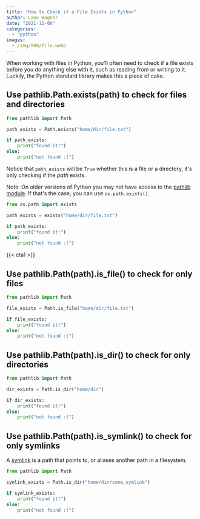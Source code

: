 ```yaml
---
title: "How to Check if a File Exists in Python"
author: Lane Wagner
date: "2021-12-08"
categories: 
  - "python"
images:
  - /img/800/file.webp
---
```


When working with files in Python, you'll often need to check if a file exists before you do anything else with it, such as reading from or writing to it. Luckily, the Python standard library makes this a piece of cake.

## Use pathlib.Path.exists(path) to check for files and directories

```py
from pathlib import Path

path_exists = Path.exists("home/dir/file.txt")

if path_exists:
    print("found it!")
else:
    print("not found :(")
```

Notice that `path_exists` will be `True` whether this is a file or a directory, it's only checking if the _path_ exists.

Note: On older versions of Python you may not have access to the [pathlib module](https://docs.python.org/3/library/pathlib.html). If that's the case, you can use `os.path.exists()`.

```py
from os.path import exists

path_exists = exists("home/dir/file.txt")

if path_exists:
    print("found it!")
else:
    print("not found :(")
```

{{< cta1 >}}

## Use pathlib.Path(path).is\_file() to check for only files

```py
from pathlib import Path

file_exists = Path.is_file("home/dir/file.txt")

if file_exists:
    print("found it!")
else:
    print("not found :(")
```

## Use pathlib.Path(path).is\_dir() to check for only directories

```py
from pathlib import Path

dir_exists = Path.is_dir("home/dir")

if dir_exists:
    print("found it!")
else:
    print("not found :(")
```

## Use pathlib.Path(path).is\_symlink() to check for only symlinks

A [symlink](https://en.wikipedia.org/wiki/Symbolic_link) is a path that points to, or aliases another path in a filesystem.

```py
from pathlib import Path

symlink_exists = Path.is_dir("home/dir/some_symlink")

if symlink_exists:
    print("found it!")
else:
    print("not found :(")
```
